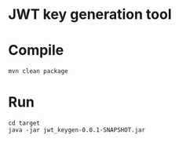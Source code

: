 # JWT key generation tool

# Compile

```
mvn clean package
```

# Run

```
cd target
java -jar jwt_keygen-0.0.1-SNAPSHOT.jar
```
